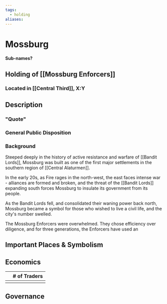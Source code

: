 ```yaml
---
tags:
  - holding
aliases:
---
```

# Mossburg
#### Sub-names?
## Holding of [[Mossburg Enforcers]]
### Located in [[Central Third]], X:Y
## Description
### "Quote"

### General Public Disposition

### Background
Steeped deeply in the history of active resistance and warfare of [[Bandit Lords]], Mossburg was built as one of the first major settlements in the southern region of [[Central Alaturmen]]. 

In the early 20s, as Fire rages in the north-west, the east faces intense war - alliances are formed and broken, and the threat of the [[Bandit Lords]] expanding south forces Mossburg to insulate its government from its people.

As the Bandit Lords fell, and consolidated their waning power back north, Mossburg became a symbol for those who wished to live a civil life, and the city's number swelled.

The Mossburg Enforcers were overwhelmed. They chose efficiency over diligence, and for three generations, the Enforcers have used an 

## Important Places & Symbolism

## Economics
|     | # of Traders |
| --- | ------------ |
|     |              |

## Governance
